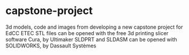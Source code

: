 # capstone-project
3d models, code and images from developing a new capstone project for EdCC ETEC
STL files can be opened with the free 3d printing slicer software Cura, by Ultimaker 
SLDPRT and SLDASM can be opened with SOLIDWORKS, by Dassault Systèmes 
